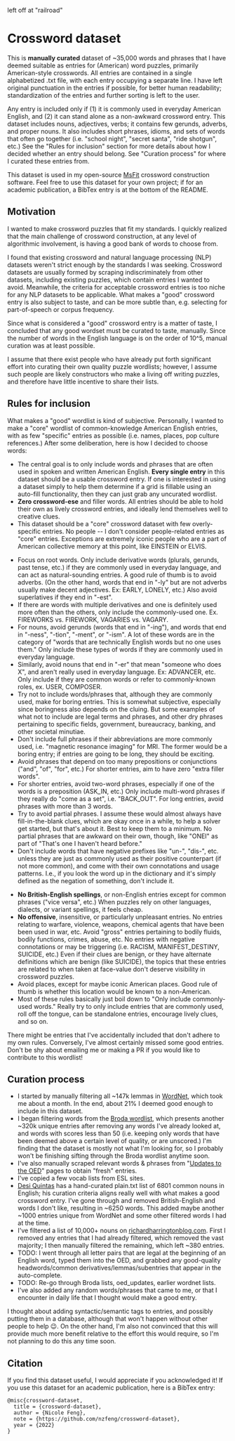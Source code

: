 left off at "railroad"

# Crossword dataset
This is **manually curated** dataset of \~35,000 words and phrases that I have deemed suitable as entries for (American) word puzzles, primarily American-style crosswords. All entries are contained in a single alphabetized .txt file, with each entry occupying a separate line. I have left original punctuation in the entries if possible, for better human readability; standardization of the entries and further sorting is left to the user.

Any entry is included only if (1) it is commonly used in everyday American English, and (2) it can stand alone as a non-awkward crossword entry. This dataset includes nouns, adjectives, verbs; it contains few gerunds, adverbs, and proper nouns. It also includes short phrases, idioms, and sets of words that often go together (i.e. "school night", "secret santa", "ride shotgun", etc.) See the "Rules for inclusion" section for more details about how I decided whether an entry should belong. See "Curation process" for where I curated these entries from.

This dataset is used in my open-source [MsFit]() crossword construction software. Feel free to use this dataset for your own project; if for an academic publication, a BibTex entry is at the bottom of the README.

## Motivation
I wanted to make crossword puzzles that fit my standards. I quickly realized that the main challenge of crossword construction, at any level of algorithmic involvement, is having a good bank of words to choose from. <!-- Most of the demand for human crossword constructors, after supplying any theme entries, seems to just be guiding construction towards having quality fills.-->

I found that existing crossword and natural language processing (NLP) datasets weren't strict enough by the standards I was seeking. Crossword datasets are usually formed by scraping indiscriminately from other datasets, including existing puzzles, which contain entries I wanted to avoid. Meanwhile, the criteria for acceptable crossword entries is too niche for any NLP datasets to be applicable. What makes a "good" crossword entry is also subject to taste, and can be more subtle than, e.g. selecting for part-of-speech or corpus frequency.

Since what is considered a "good" crossword entry is a matter of taste, I concluded that any good wordset must be curated to taste, manually. Since the number of words in the English language is on the order of 10^5, manual curation was at least possible. 

I assume that there exist people who have already put forth significant effort into curating their own quality puzzle wordlists; however, I assume such people are likely constructors who make a living off writing puzzles, and therefore have little incentive to share their lists. <!-- (Software/tools in the crossword community in general seems to be weirdly proprietary. Sharing doesn't seem to be in the culture.) -->

## Rules for inclusion
What makes a "good" wordlist is kind of subjective. Personally, I wanted to make a "core" wordlist of common-knowledge American English entries, with as few "specific" entries as possible (i.e. names, places, pop culture references.) After some deliberation, here is how I decided to choose words:

* The central goal is to only include words and phrases that are often used in spoken and written American English. **Every single entry** in this dataset should be a usable crossword entry. If one is interested in using a dataset simply to help them determine if a grid is fillable using an auto-fill functionality, then they can just grab any uncurated wordlist. 
* **Zero crossword-ese** and filler words. All entries should be able to hold their own as lively crossword entries, and ideally lend themselves well to creative clues.
* This dataset should be a "core" crossword dataset with few overly-specific entries. No people -- I don't consider people-related entries as "core" entries. Exceptions are extremely iconic people who are a part of American collective memory at this point, like EINSTEIN or ELVIS.
<!-- * The general ranking of parts of speech is: noun > verb > adjective > adverb > prepositions > article > conjunction > pronouns. -->
* Focus on root words. Only include derivative words (plurals, gerunds, past tense, etc.) if they are commonly used in everyday language, and can act as natural-sounding entries. A good rule of thumb is to avoid adverbs. (On the other hand, words that end in "-ly" but are not adverbs usually make decent adjectives. Ex: EARLY, LONELY, etc.) Also avoid superlatives if they end in "-est".
* If there are words with multiple derivatives and one is definitely used more often than the others, only include the commonly-used one. Ex. FIREWORKS vs. FIREWORK, VAGARIES vs. VAGARY.
* For nouns, avoid gerunds (words that end in "-ing"), and words that end in "-ness", "-tion", "-ment", or "-ism". A lot of these words are in the category of "words that are technically English words but no one uses them." Only include these types of words if they are commonly used in everyday language.
* Similarly, avoid nouns that end in "-er" that mean "someone who does X", and aren't really used in everyday language. Ex: ADVANCER, etc. Only include if they are common words or refer to commonly-known roles, ex. USER, COMPOSER.
* Try not to include words/phrases that, although they are commonly used, make for boring entries. This is somewhat subjective, especially since boringness also depends on the cluing. But some examples of what not to include are legal terms and phrases, and other dry phrases pertaining to specific fields, government, bureaucracy, banking, and other societal minutiae.
* Don't include full phrases if their abbreviations are more commonly used, i.e. "magnetic resonance imaging" for MRI. The former would be a boring entry; if entries are going to be long, they should be exciting.
* Avoid phrases that depend on too many prepositions or conjunctions ("and", "of", "for", etc.) For shorter entries, aim to have zero "extra filler words". 
* For shorter entries, avoid two-word phrases, especially if one of the words is a preposition (ASK_IN, etc.) Only include multi-word phrases if they really do "come as a set", i.e. "BACK_OUT". For long entries, avoid phrases with more than 3 words.
* Try to avoid partial phrases. I assume these would almost always have fill-in-the-blank clues, which are okay once in a while, to help a solver get started, but that's about it. Best to keep them to a minimum. No partial phrases that are awkward on their own, though, like "ONEI" as part of "That's one I haven't heard before."
* Don't include words that have negative prefixes like "un-", "dis-", etc. unless they are just as commonly used as their positive counterpart (if not more common), and come with their own connotations and usage patterns. I.e., if you look the word up in the dictionary and it's simply defined as the negation of something, don't include it.
<!--* Similarly, try not to include words whose meanings are too evident from their components, such as "southbound." It would be hard to come up with clues. -->
* **No British-English spellings**, or non-English entries except for common phrases ("vice versa", etc.) When puzzles rely on other languages, dialects, or variant spellings, it feels cheap.
* **No offensive**, insensitive, or particularly unpleasant entries. No entries relating to warfare, violence, weapons, chemical agents that have been been used in war, etc. Avoid "gross" entries pertaining to bodily fluids, bodily functions, crimes, abuse, etc. No entries with negative connotations or may be triggering (i.e. RACISM, MANIFEST_DESTINY, SUICIDE, etc.) Even if their clues are benign, or they have alternate definitions which are benign (like SUICIDE), the topics that these entries are related to when taken at face-value don't deserve visibility in crossword puzzles. 
* Avoid places, except for maybe iconic American places. Good rule of thumb is whether this location would be known to a non-American.
* Most of these rules basically just boil down to "Only include commonly-used words." Really try to only include entries that are commonly used, roll off the tongue, can be standalone entries, encourage lively clues, and so on.

There might be entries that I've accidentally included that don't adhere to my own rules. Conversely, I've almost certainly missed some good entries. Don't be shy about emailing me or making a PR if you would like to contribute to this wordlist!

## Curation process
* I started by manually filtering all \~147k lemmas in [WordNet](https://wordnet.princeton.edu/), which took me about a month. In the end, about 21% I deemed good enough to include in this dataset. 
* I began filtering words from the [Broda wordlist](https://peterbroda.me/crosswords/wordlist/), which presents another \~320k unique entries after removing any words I've already looked at, and words with scores less than 50 (i.e. keeping only words that have been deemed above a certain level of quality, or are unscored.) I'm finding that the dataset is mostly not what I'm looking for, so I probably won't be finishing sifting through the Broda wordlist anytime soon.
* I've also manually scraped relevant words & phrases from "[Updates to the OED](https://public.oed.com/updates/)" pages to obtain "fresh" entries.
* I've copied a few vocab lists from ESL sites. 
* [Desi Quintas](http://www.desiquintans.com/nounlist) has a hand-curated plain.txt list of 6801 common nouns in English; his curation criteria aligns really well with what makes a good crossword entry. I've gone through and removed British-English and words I don't like, resulting in \~6250 words. This added maybe another \~1000 entries unique from WordNet and some other filtered words I had at the time.
* I've filtered a list of 10,000+ nouns on [richardharringtonblog.com](https://richardharringtonblog.com/list-of-nouns). First I removed any entries that I had already filtered, which removed the vast majority; I then manually filtered the remaining, which left \~380 entries.
* TODO: I went through all letter pairs that are legal at the beginning of an English word, typed them into the OED, and grabbed any good-quality headwords/common derivatives/lemmas/subentries that appear in the auto-complete.
* TODO: Re-go through Broda lists, oed_updates, earlier wordnet lists.
* I've also added any random words/phrases that came to me, or that I encounter in daily life that I thought would make a good entry.

I thought about adding syntactic/semantic tags to entries, and possibly putting them in a database, although that won't happen without other people to help :wink:. On the other hand, I'm also not convinced that this will provide much more benefit relative to the effort this would require, so I'm not planning to do this any time soon.

## Citation
If you find this dataset useful, I would appreciate if you acknowledged it! If you use this dataset for an academic publication, here is a BibTex entry:
```
@misc{crossword-dataset,
  title = {crossword-dataset},
  author = {Nicole Feng},
  note = {https://github.com/nzfeng/crossword-dataset},
  year = {2022}
}
```
